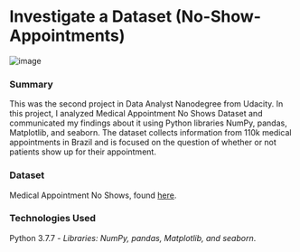 # Investigate a Dataset (No-Show-Appointments)

![image](https://th.bing.com/th/id/OIP.B45SNqP1rW4cVQjddR24IQAAAA?pid=ImgDet&w=450&h=245&rs=1)

### Summary 

This was the second project in Data Analyst Nanodegree from Udacity. In this project, I analyzed Medical Appointment No Shows Dataset and communicated my findings about it using Python libraries NumPy, pandas, Matplotlib, and seaborn. The dataset collects information from 110k medical appointments in Brazil and is focused on the question of whether or not patients show up for their appointment.

### Dataset
Medical Appointment No Shows, found [here](https://www.kaggle.com/joniarroba/noshowappointments).

### Technologies Used
Python 3.7.7 -  *Libraries: NumPy, pandas, Matplotlib, and seaborn*.
